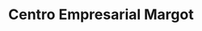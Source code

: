---
title: "Centro Empresarial Margot"
url: /ciudad-guayana-puerto-ordaz/centro-empresarial-margot/
shop: centro comercial
---
